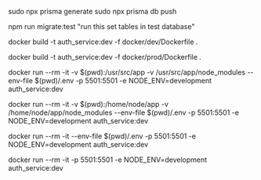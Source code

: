 sudo npx prisma generate
sudo npx prisma db push

npm run migrate:test "run this set tables in test database"

docker build -t auth_service:dev -f docker/dev/Dockerfile .

docker build -t auth_service:dev -f docker/prod/Dockerfile .

docker run --rm -it -v $(pwd):/usr/src/app -v /usr/src/app/node_modules --env-file $(pwd)/.env -p 5501:5501 -e NODE_ENV=development auth_service:dev

docker run --rm -it -v $(pwd):/home/node/app -v /home/node/app/node_modules --env-file $(pwd)/.env -p 5501:5501 -e NODE_ENV=development auth_service:dev

docker run --rm -it --env-file $(pwd)/.env -p 5501:5501 -e NODE_ENV=development auth_service:dev

docker run --rm -it -p 5501:5501 -e NODE_ENV=development auth_service:dev


